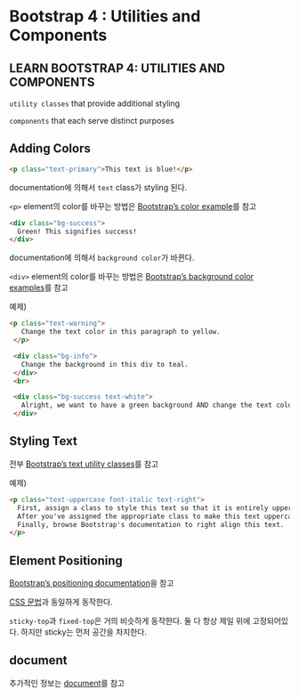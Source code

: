 # Bootstrap 4 : Utilities and Components

## LEARN BOOTSTRAP 4: UTILITIES AND COMPONENTS

`utility classes` that provide additional styling

`components` that each serve distinct purposes


## Adding Colors

```html
<p class="text-primary">This text is blue!</p>
```

documentation에 의해서 `text` class가 styling 된다.

`<p>` element의 color를 바꾸는 방법은 [Bootstrap’s color example](https://getbootstrap.com/docs/4.2/utilities/colors/#color)를 참고

```html
<div class="bg-success">
  Green! This signifies success!
</div>
```

documentation에 의해서 `background color`가 바뀐다.

`<div>` element의 color를 바꾸는 방법은 [Bootstrap’s background color examples](https://getbootstrap.com/docs/4.2/utilities/colors/#background-color)를 참고

예제)

```html
<p class="text-warning">
   Change the text color in this paragraph to yellow.
 </p>

 <div class="bg-info">
   Change the background in this div to teal.
 </div>
 <br>

 <div class="bg-success text-white">
   Alright, we want to have a green background AND change the text color to white.
 </div>
```


## Styling Text

전부 [Bootstrap’s text utility classes](https://getbootstrap.com/docs/4.2/utilities/text/)를 참고

예제)
```html
<p class="text-uppercase font-italic text-right">
  First, assign a class to style this text so that it is entirely uppercased.
  After you've assigned the appropriate class to make this text uppercased, assign another class to make this text italicized.
  Finally, browse Bootstrap's documentation to right align this text.
</p>
```

## Element Positioning
[Bootstrap’s positioning documentation](https://getbootstrap.com/docs/4.2/utilities/position/)을 참고

[CSS 문법](https://developer.mozilla.org/en-US/docs/Web/CSS/position)과 동일하게 동작한다.


`sticky-top`과 `fixed-top`은 거의 비슷하게 동작한다. 둘 다 항상 제일 위에 고정되어있다. 하지만 sticky는 먼저 공간을 차지한다.




## document

추가적인 정보는 [document](https://getbootstrap.com/docs/4.1/layout/grid/)를 참고
